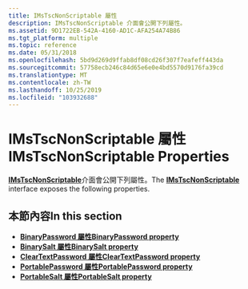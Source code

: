 ```yaml
---
title: IMsTscNonScriptable 屬性
description: IMsTscNonScriptable 介面會公開下列屬性。
ms.assetid: 9D1722EB-542A-4160-AD1C-AFA254A74B86
ms.tgt_platform: multiple
ms.topic: reference
ms.date: 05/31/2018
ms.openlocfilehash: 5bd9d269d9ffab8df08cd26f307f7eafeff443da
ms.sourcegitcommit: 57758ecb246c84d65e6e0e4bd5570d9176fa39cd
ms.translationtype: MT
ms.contentlocale: zh-TW
ms.lasthandoff: 10/25/2019
ms.locfileid: "103932688"
---
```

# <a name="imstscnonscriptable-properties"></a><span data-ttu-id="159d0-103">IMsTscNonScriptable 屬性</span><span class="sxs-lookup"><span data-stu-id="159d0-103">IMsTscNonScriptable Properties</span></span>

<span data-ttu-id="159d0-104">[**IMsTscNonScriptable**](imstscnonscriptable-interface.md)介面會公開下列屬性。</span><span class="sxs-lookup"><span data-stu-id="159d0-104">The [**IMsTscNonScriptable**](imstscnonscriptable-interface.md) interface exposes the following properties.</span></span>

## <a name="in-this-section"></a><span data-ttu-id="159d0-105">本節內容</span><span class="sxs-lookup"><span data-stu-id="159d0-105">In this section</span></span>

-   [<span data-ttu-id="159d0-106">**BinaryPassword 屬性**</span><span class="sxs-lookup"><span data-stu-id="159d0-106">**BinaryPassword property**</span></span>](imstscnonscriptable-binarypassword.md)
-   [<span data-ttu-id="159d0-107">**BinarySalt 屬性**</span><span class="sxs-lookup"><span data-stu-id="159d0-107">**BinarySalt property**</span></span>](imstscnonscriptable-binarysalt.md)
-   [<span data-ttu-id="159d0-108">**ClearTextPassword 屬性**</span><span class="sxs-lookup"><span data-stu-id="159d0-108">**ClearTextPassword property**</span></span>](imstscnonscriptable-cleartextpassword.md)
-   [<span data-ttu-id="159d0-109">**PortablePassword 屬性**</span><span class="sxs-lookup"><span data-stu-id="159d0-109">**PortablePassword property**</span></span>](imstscnonscriptable-portablepassword.md)
-   [<span data-ttu-id="159d0-110">**PortableSalt 屬性**</span><span class="sxs-lookup"><span data-stu-id="159d0-110">**PortableSalt property**</span></span>](imstscnonscriptable-portablesalt.md)

 

 




